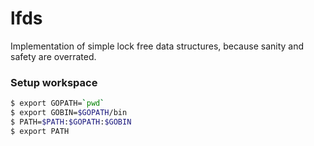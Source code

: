 # lfds
Implementation of simple lock free data structures, because sanity and safety are overrated.

### Setup workspace
```bash
$ export GOPATH=`pwd`
$ export GOBIN=$GOPATH/bin
$ PATH=$PATH:$GOPATH:$GOBIN
$ export PATH
```